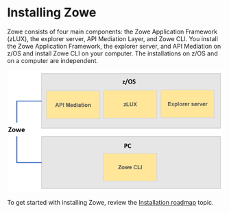 # Installing Zowe

Zowe consists of four main components: the Zowe Application Framework (zLUX), the explorer server, API Mediation Layer, and Zowe CLI. You install the Zowe Application Framework, the explorer server, and API Mediation on z/OS and install Zowe CLI on your computer. The installations on z/OS and on a computer are independent.

![Zowe installation overview](../images/common/zowe-install-location.png)

To get started with installing Zowe, review the [Installation roadmap](installroadmap.md) topic.
